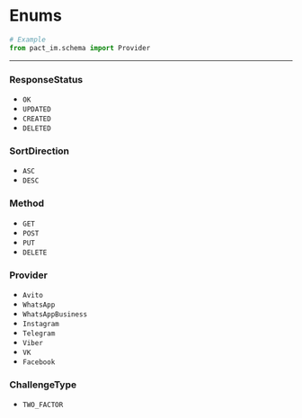 # Enums

```python
# Example
from pact_im.schema import Provider
```
*******
### ResponseStatus
* `OK`
* `UPDATED`
* `CREATED`
* `DELETED`

### SortDirection
* `ASC`
* `DESC`

### Method
* `GET`
* `POST`
* `PUT`
* `DELETE`

### Provider
* `Avito`
* `WhatsApp`
* `WhatsAppBusiness`
* `Instagram`
* `Telegram`
* `Viber`
* `VK`
* `Facebook`

### ChallengeType
* `TWO_FACTOR`
